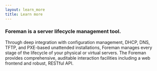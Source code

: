 ```yaml
---
layout: learn_more
title: Learn more
---
```


### Foreman is a server lifecycle management tool.
Through deep integration with configuration management, DHCP, DNS, TFTP, and PXE-based unattended installations,
Foreman manages every stage of the lifecycle of your physical or virtual servers.
The Foreman provides comprehensive, auditable interaction facilities including a web frontend and robust, RESTful API.


